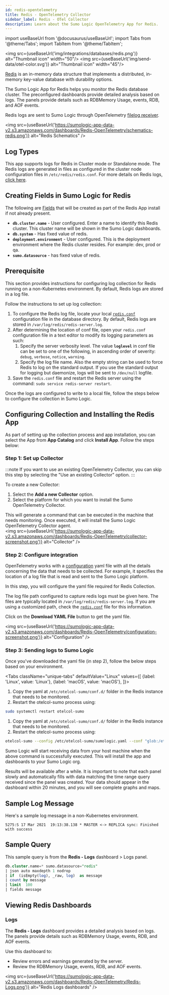 ```yaml
---
id: redis-opentelemetry
title: Redis - OpenTelemetry Collector
sidebar_label: Redis - OTel Collector
description: Learn about the Sumo Logic OpenTelemetry App for Redis.
---
```


import useBaseUrl from '@docusaurus/useBaseUrl';
import Tabs from '@theme/Tabs';
import TabItem from '@theme/TabItem';

<img src={useBaseUrl('img/integrations/databases/redis.png')} alt="Thumbnail icon" width="50"/> <img src={useBaseUrl('img/send-data/otel-color.svg')} alt="Thumbnail icon" width="45"/>

[Redis](https://redis.io/docs/about/) is an in-memory data structure that implements a distributed, in-memory key-value database with durability options.

The Sumo Logic App for Redis helps you monitor the Redis database cluster. The preconfigured dashboards provide detailed analysis based on logs. The panels provide details such as RDBMemory Usage, events, RDB, and AOF events.

Redis logs are sent to Sumo Logic through OpenTelemetry [filelog receiver](https://github.com/open-telemetry/opentelemetry-collector-contrib/tree/main/receiver/filelogreceiver).

<img src={useBaseUrl('https://sumologic-app-data-v2.s3.amazonaws.com/dashboards/Redis-OpenTelemetry/schematics-redis.png')} alt="Redis Schematics" />

## Log Types

This app supports logs for Redis in Cluster mode or Standalone mode. The Redis logs are generated in files as configured in the cluster node configuration files in `/etc/redis/redis.conf`. For more details on Redis logs, [click here](https://redislabs.com/ebook/part-2-core-concepts/chapter-5-using-redis-for-application-support/5-1-logging-to-redis/).

## Creating Fields in Sumo Logic for Redis

The following are [Fields](https://help.sumologic.com/docs/manage/fields/) that will be created as part of the Redis App install if not already present.

* **`db.cluster.name`** - User configured. Enter a name to identify this Redis cluster. This cluster name will be shown in the Sumo Logic dashboards.
* **`db.system`** - Has fixed value of redis.
* **`deployment.environment`** - User configured. This is the deployment environment where the Redis cluster resides. For example: dev, prod or qa.
* **`sumo.datasource`** - has fixed value of redis.

## Prerequisite

This section provides instructions for configuring log collection for Redis running on a non-Kubernetes environment. By default, Redis logs are stored in a log file.

Follow the instructions to set up log collection:

1. To configure the Redis log file, locate your local [`redis.conf`](https://download.redis.io/redis-stable/redis.conf) configuration file in the database directory. By default, Redis logs are stored in `/var/log/redis/redis-server.log`.
1. After determining the location of conf file, open your `redis.conf` configuration file in a text editor to modify its logging parameters as such:
   1. Specify the server verbosity level. The value **`loglevel`** in conf file can be set to one of the following, in ascending order of severity: `debug`, `verbose`, `notice`, `warning`.
   1. Specify the log file name. Also the empty string can be used to force Redis to log on the standard output. If you use the standard output for logging but daemonize, logs will be sent to `/dev/null` logfile.
1. Save the `redis.conf` file and restart the Redis server using the command: `sudo service redis-server restart`.

Once the logs are configured to write to a local file, follow the steps below to configure the collection in Sumo Logic.

## Configuring Collection and Installing the Redis App

As part of setting up the collection process and app installation, you can select the App from **App Catalog** and click **Install App**. Follow the steps below:

### Step 1: Set up Collector

:::note
If you want to use an existing OpenTelemetry Collector, you can skip this step by selecting the "Use an existing Collector" option.
:::

To create a new Collector:

1. Select the **Add a new Collector** option.
1. Select the platform for which you want to install the Sumo OpenTelemetry Collector.

This will generate a command that can be executed in the machine that needs monitoring. Once executed, it will install the Sumo Logic OpenTelemetry Collector agent.<br/><img src={useBaseUrl('https://sumologic-app-data-v2.s3.amazonaws.com/dashboards/Redis-OpenTelemetry/collector-screenshot.png')} alt="Collector" />

### Step 2: Configure integration

OpenTelemetry works with a [configuration](https://opentelemetry.io/docs/collector/configuration/) yaml file with all the details concerning the data that needs to be collected. For example, it specifies the location of a log file that is read and sent to the Sumo Logic platform.

In this step, you will configure the yaml file required for Redis Collection.

The log file path configured to capture redis logs must be given here. The files are typically located in `/var/log/redis/redis-server.log`. If you are using a customized path, check the [`redis.conf`](https://download.redis.io/redis-stable/redis.conf) file for this information.

Click on the **Download YAML File** button to get the yaml file.

<img src={useBaseUrl('https://sumologic-app-data-v2.s3.amazonaws.com/dashboards/Redis-OpenTelemetry/configuration-screenshot.png')} alt="Configuration" />


### Step 3: Sending logs to Sumo Logic

Once you've downloaded the yaml file (in step 2), follow the below steps based on your environment.

<Tabs
  className="unique-tabs"
  defaultValue="Linux"
  values={[
    {label: 'Linux', value: 'Linux'},
    {label: 'macOS', value: 'macOS'},
  ]}>

<TabItem value="Linux">

1. Copy the yaml at `/etc/otelcol-sumo/conf.d/` folder in the Redis instance that needs to be monitored.
2. Restart the otelcol-sumo process using:
  ```sh
  sudo systemctl restart otelcol-sumo
  ```

</TabItem>
<TabItem value="macOS">

1. Copy the yaml at `/etc/otelcol-sumo/conf.d/` folder in the Redis instance that needs to be monitored.
2. Restart the otelcol-sumo process using:
  ```sh
  otelcol-sumo --config /etc/otelcol-sumo/sumologic.yaml --conf "glob:/etc/otelcol-sumo/conf.d/*.yaml"
  ```

</TabItem>
</Tabs>

Sumo Logic will start receiving data from your host machine when the above command is successfully executed. This will install the app and dashboards to your Sumo Logic org.

Results will be available after a while. It is important to note that each panel slowly and automatically fills with data matching the time range query received since the panel was created. Your data should appear in the dashboard within 20 minutes, and you will see complete graphs and maps.

## Sample Log Message

Here's a sample log message in a non-Kubernetes environment.

`5275:S 17 Mar 2021  19:13:38.138 * MASTER <-> REPLICA sync: Finished with success`

## Sample Query

This sample query is from the **Redis - Logs** dashboard > Logs panel.

```sql title="Query string"
db.cluster.name=* sumo.datasource="redis"
| json auto maxdepth 1 nodrop
| if  (isEmpty(log), _raw, log)  as message
| count by message
| limit  100
| fields message
```

## Viewing Redis Dashboards

### Logs

The **Redis - Logs** dashboard provides a detailed analysis based on logs. The panels provide details such as RDBMemory Usage, events, RDB, and AOF events.

Use this dashboard to:
- Review errors and warnings generated by the server.
- Review the RDBMemory Usage, events, RDB, and AOF events.

<img src={useBaseUrl('https://sumologic-app-data-v2.s3.amazonaws.com/dashboards/Redis-OpenTelemetry/Redis-Logs.png')} alt="Redis Logs dashboards" />
